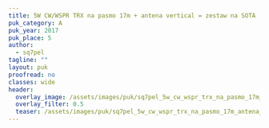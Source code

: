 ```yaml
---
title: 5W CW/WSPR TRX na pasmo 17m + antena vertical = zestaw na SOTA
puk_category: A
puk_year: 2017
puk_place: 5
author: 
  - sq7pel
tagline: ""
layout: puk
proofread: no
classes: wide
header:
  overlay_image: /assets/images/puk/sq7pel_5w_cw_wspr_trx_na_pasmo_17m_antena_vertical_zestaw_na_sota.jpg
  overlay_filter: 0.5
  teaser: /assets/images/puk/sq7pel_5w_cw_wspr_trx_na_pasmo_17m_antena_vertical_zestaw_na_sota.jpg
---
```






 





 


